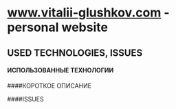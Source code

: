 www.vitalii-glushkov.com - personal website
===

USED TECHNOLOGIES, ISSUES
---

#### ИСПОЛЬЗОВАННЫЕ ТЕХНОЛОГИИ


####КОРОТКОЕ ОПИСАНИЕ


####ISSUES
